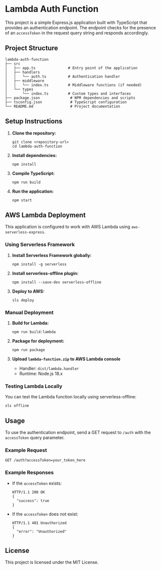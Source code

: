 # Lambda Auth Function

This project is a simple Express.js application built with TypeScript that provides an authentication endpoint. The endpoint checks for the presence of an `accessToken` in the request query string and responds accordingly.

## Project Structure

```
lambda-auth-function
├── src
│   ├── app.ts               # Entry point of the application
│   ├── handlers
│   │   └── auth.ts          # Authentication handler
│   ├── middleware
│   │   └── index.ts         # Middleware functions (if needed)
│   └── types
│       └── index.ts         # Custom types and interfaces
├── package.json              # NPM dependencies and scripts
├── tsconfig.json             # TypeScript configuration
└── README.md                 # Project documentation
```

## Setup Instructions

1. **Clone the repository:**

   ```
   git clone <repository-url>
   cd lambda-auth-function
   ```

2. **Install dependencies:**

   ```
   npm install
   ```

3. **Compile TypeScript:**

   ```
   npm run build
   ```

4. **Run the application:**
   ```
   npm start
   ```

## AWS Lambda Deployment

This application is configured to work with AWS Lambda using `aws-serverless-express`.

### Using Serverless Framework

1. **Install Serverless Framework globally:**

   ```
   npm install -g serverless
   ```

2. **Install serverless-offline plugin:**

   ```
   npm install --save-dev serverless-offline
   ```

3. **Deploy to AWS:**
   ```
   sls deploy
   ```

### Manual Deployment

1. **Build for Lambda:**

   ```
   npm run build:lambda
   ```

2. **Package for deployment:**

   ```
   npm run package
   ```

3. **Upload `lambda-function.zip` to AWS Lambda console**
   - Handler: `dist/lambda.handler`
   - Runtime: Node.js 18.x

### Testing Lambda Locally

You can test the Lambda function locally using serverless-offline:

```
sls offline
```

## Usage

To use the authentication endpoint, send a GET request to `/auth` with the `accessToken` query parameter.

### Example Request

```
GET /auth?accessToken=your_token_here
```

### Example Responses

- If the `accessToken` exists:

  ```
  HTTP/1.1 200 OK
  {
    "success": true
  }
  ```

- If the `accessToken` does not exist:
  ```
  HTTP/1.1 401 Unauthorized
  {
    "error": "Unauthorized"
  }
  ```

## License

This project is licensed under the MIT License.
